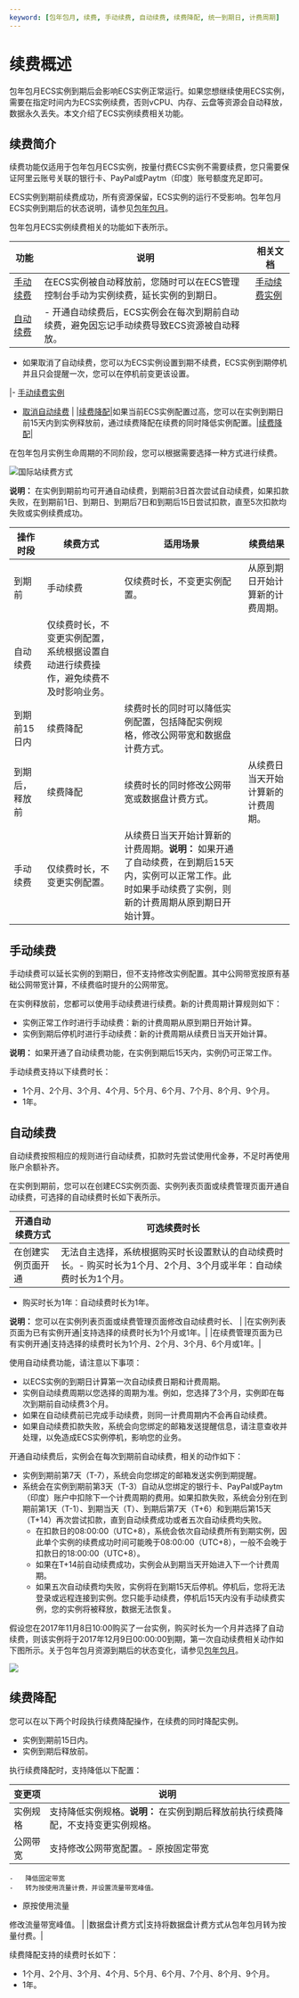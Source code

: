```yaml
---
keyword: [包年包月, 续费, 手动续费, 自动续费, 续费降配, 统一到期日, 计费周期]
---
```


# 续费概述

包年包月ECS实例到期后会影响ECS实例正常运行。如果您想继续使用ECS实例，需要在指定时间内为ECS实例续费，否则vCPU、内存、云盘等资源会自动释放，数据永久丢失。本文介绍了ECS实例续费相关功能。

## 续费简介

续费功能仅适用于包年包月ECS实例，按量付费ECS实例不需要续费，您只需要保证阿里云账号关联的银行卡、PayPal或Paytm（印度）账号额度充足即可。

ECS实例到期前续费成功，所有资源保留，ECS实例的运行不受影响。包年包月ECS实例到期后的状态说明，请参见[包年包月](/intl.zh-CN/产品计费/计费方式/包年包月.md)。

包年包月ECS实例续费相关的功能如下表所示。

|功能|说明|相关文档|
|--|--|----|
|[手动续费](#section_dvb_13g_rpw)|在ECS实例被自动释放前，您随时可以在ECS管理控制台手动为实例续费，延长实例的到期日。|[手动续费实例](/intl.zh-CN/产品计费/续费实例/手动续费实例.md)|
|[自动续费](#section_zya_ocf_0x6)|-   开通自动续费后，ECS实例会在每次到期前自动续费，避免因忘记手动续费导致ECS资源被自动释放。
-   如果取消了自动续费，您可以为ECS实例设置到期不续费，ECS实例到期停机并且只会提醒一次，您可以在停机前变更该设置。

|-   [手动续费实例](/intl.zh-CN/产品计费/续费实例/手动续费实例.md)
-   [取消自动续费](/intl.zh-CN/产品计费/续费实例/取消自动续费.md) |
|[续费降配](#section_2j3_eqq_v2s)|如果当前ECS实例配置过高，您可以在实例到期日前15天内到实例释放前，通过续费降配在续费的同时降低实例配置。|[续费降配](/intl.zh-CN/产品计费/续费实例/续费降配.md)|

在包年包月实例生命周期的不同阶段，您可以根据需要选择一种方式进行续费。

![国际站续费方式](https://static-aliyun-doc.oss-accelerate.aliyuncs.com/assets/img/zh-CN/6875319951/p141318.png)

**说明：** 在实例到期前均可开通自动续费，到期前3日首次尝试自动续费，如果扣款失败，在到期前1日、到期日、到期后7日和到期后15日尝试扣款，直至5次扣款均失败或实例续费成功。

|操作时段|续费方式|适用场景|续费结果|
|----|----|----|----|
|到期前|手动续费|仅续费时长，不变更实例配置。|从原到期日开始计算新的计费周期。|
|自动续费|仅续费时长，不变更实例配置，系统根据设置自动进行续费操作，避免续费不及时影响业务。|
|到期前15日内|续费降配|续费时长的同时可以降低实例配置，包括降配实例规格，修改公网带宽和数据盘计费方式。|
|到期后，释放前|续费降配|续费时长的同时修改公网带宽或数据盘计费方式。|从续费日当天开始计算新的计费周期。|
|手动续费|仅续费时长，不变更实例配置。|从续费日当天开始计算新的计费周期。**说明：** 如果开通了自动续费，在到期后15天内，实例可以正常工作。此时如果手动续费了实例，则新的计费周期从原到期日开始计算。 |

## 手动续费

手动续费可以延长实例的到期日，但不支持修改实例配置。其中公网带宽按原有基础公网带宽计算，不续费临时提升的公网带宽。

在实例释放前，您都可以使用手动续费进行续费。新的计费周期计算规则如下：

-   实例正常工作时进行手动续费：新的计费周期从原到期日开始计算。
-   实例到期后停机时进行手动续费：新的计费周期从续费日当天开始计算。

**说明：** 如果开通了自动续费功能，在实例到期后15天内，实例仍可正常工作。

手动续费支持以下续费时长：

-   1个月、2个月、3个月、4个月、5个月、6个月、7个月、8个月、9个月。
-   1年。

## 自动续费

自动续费按照相应的规则进行自动续费，扣款时先尝试使用代金券，不足时再使用账户余额补齐。

在实例到期前，您可以在创建ECS实例页面、实例列表页面或续费管理页面开通自动续费，可选择的自动续费时长如下表所示。

|开通自动续费方式|可选续费时长|
|--------|------|
|在创建实例页面开通|无法自主选择，系统根据购买时长设置默认的自动续费时长。-   购买时长为1个月、2个月、3个月或半年：自动续费时长为1个月。
-   购买时长为1年：自动续费时长为1年。

**说明：** 您可以在实例列表页面或续费管理页面修改自动续费时长、 |
|在实例列表页面为已有实例开通|支持选择的续费时长为1个月或1年。|
|在续费管理页面为已有实例开通|支持选择的续费时长为1个月、2个月、3个月、6个月或1年。|

使用自动续费功能，请注意以下事项：

-   以ECS实例的到期日计算第一次自动续费日期和计费周期。
-   实例自动续费周期以您选择的周期为准。例如，您选择了3个月，实例即在每次到期前自动续费3个月。
-   如果在自动续费前已完成手动续费，则同一计费周期内不会再自动续费。
-   如果自动续费扣款失败，系统会向您绑定的邮箱发送提醒信息，请注意查收并处理，以免造成ECS实例停机，影响您的业务。

开通自动续费后，实例会在每次到期前自动续费，相关的动作如下：

-   实例到期前第7天（T-7），系统会向您绑定的邮箱发送实例到期提醒。
-   系统会在实例到期前第3天（T-3）自动从您绑定的银行卡、PayPal或Paytm（印度）账户中扣除下一个计费周期的费用。如果扣款失败，系统会分别在到期前第1天（T-1）、到期当天（T）、到期后第7天（T+6）和到期后第15天（T+14）再次尝试扣款，直到自动续费成功或者五次自动续费均失败。
    -   在扣款日的08:00:00（UTC+8），系统会依次自动续费所有到期实例，因此单个实例的续费成功时间可能晚于08:00:00（UTC+8），一般不会晚于扣款日的18:00:00（UTC+8）。
    -   如果在T+14前自动续费成功，实例会从到期当天开始进入下一个计费周期。
    -   如果五次自动续费均失败，实例将在到期15天后停机。停机后，您将无法登录或远程连接到实例。您只能手动续费，停机后15天内没有手动续费实例，您的实例将被释放，数据无法恢复。

假设您在2017年11月8日10:00购买了一台实例，购买时长为一个月并选择了自动续费，则该实例将于2017年12月9日00:00:00到期，第一次自动续费相关动作如下图所示。关于包年包月资源到期后的状态变化，请参见[包年包月](/intl.zh-CN/产品计费/计费方式/包年包月.md)。

![](https://static-aliyun-doc.oss-accelerate.aliyuncs.com/assets/img/zh-CN/3988975261/p47363.png)

## 续费降配

您可以在以下两个时段执行续费降配操作，在续费的同时降配实例。

-   实例到期前15日内。
-   实例到期后释放前。

执行续费降配时，支持降低以下配置：

|变更项|说明|
|---|--|
|实例规格|支持降低实例规格。**说明：** 在实例到期后释放前执行续费降配，不支持变更实例规格。 |
|公网带宽|支持修改公网带宽配置。-   原按固定带宽
    -   降低固定带宽
    -   转为按使用流量计费，并设置流量带宽峰值。
-   原按使用流量

修改流量带宽峰值。 |
|数据盘计费方式|支持将数据盘计费方式从包年包月转为按量付费。|

续费降配支持的续费时长如下：

-   1个月、2个月、3个月、4个月、5个月、6个月、7个月、8个月、9个月。
-   1年。

